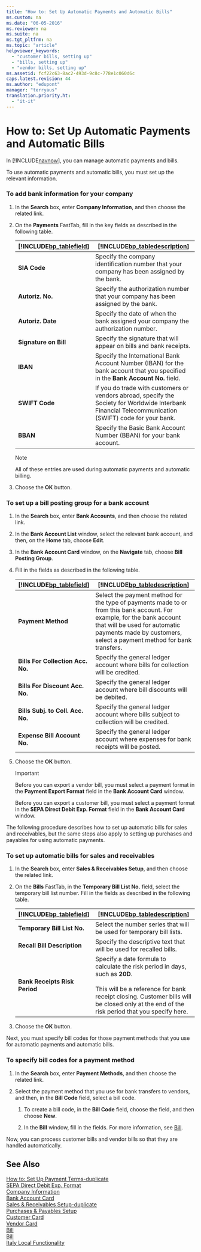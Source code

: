 ```yaml
---
title: "How to: Set Up Automatic Payments and Automatic Bills"
ms.custom: na
ms.date: "06-05-2016"
ms.reviewer: na
ms.suite: na
ms.tgt_pltfrm: na
ms.topic: "article"
helpviewer_keywords: 
  - "customer bills, setting up"
  - "bills, setting up"
  - "vendor bills, setting up"
ms.assetid: fcf22c63-8ac2-493d-9c8c-778e1c060d6c
caps.latest.revision: 44
ms.author: "edupont"
manager: "terryaus"
translation.priority.ht: 
  - "it-it"
---
```

# How to: Set Up Automatic Payments and Automatic Bills
In [!INCLUDE[navnow](../../ApplicationDesign/includes/navnow_md.md)], you can manage automatic payments and bills.  
  
 To use automatic payments and automatic bills, you must set up the relevant information.  
  
### To add bank information for your company  
  
1.  In the **Search** box, enter **Company Information**, and then choose the related link.  
  
2.  On the **Payments** FastTab, fill in the key fields as described in the following table.  
  
    |[!INCLUDE[bp_tablefield](../../ApplicationDesign/includes/bp_tablefield_md.md)]|[!INCLUDE[bp_tabledescription](../../ApplicationDesign/includes/bp_tabledescription_md.md)]|  
    |---------------------------------|---------------------------------------|  
    |**SIA Code**|Specify the company identification number that your company has been assigned by the bank.|  
    |**Autoriz. No.**|Specify the authorization number that your company has been assigned by the bank.|  
    |**Autoriz. Date**|Specify the date of when the bank assigned your company the authorization number.|  
    |**Signature on Bill**|Specify the signature that will appear on bills and bank receipts.|  
    |**IBAN**|Specify the International Bank Account Number \(IBAN\) for the bank account that you specified in the **Bank Account No.** field.|  
    |**SWIFT Code**|If you do trade with customers or vendors abroad, specify the Society for Worldwide Interbank Financial Telecommunication \(SWIFT\) code for your bank.|  
    |**BBAN**|Specify the Basic Bank Account Number \(BBAN\) for your bank account.|  
  
    > [!NOTE]  
    >  All of these entries are used during automatic payments and automatic billing.  
  
3.  Choose the **OK** button.  
  
### To set up a bill posting group for a bank account  
  
1.  In the **Search** box, enter **Bank Accounts**, and then choose the related link.  
  
2.  In the **Bank Account List** window, select the relevant bank account, and then, on the **Home** tab, choose **Edit**.  
  
3.  In the **Bank Account Card** window, on the **Navigate** tab, choose **Bill Posting Group**.  
  
4.  Fill in the fields as described in the following table.  
  
    |[!INCLUDE[bp_tablefield](../../ApplicationDesign/includes/bp_tablefield_md.md)]|[!INCLUDE[bp_tabledescription](../../ApplicationDesign/includes/bp_tabledescription_md.md)]|  
    |---------------------------------|---------------------------------------|  
    |**Payment Method**|Select the payment method for the type of payments made to or from this bank account. For example, for the bank account that will be used for automatic payments made by customers, select a payment method for bank transfers.|  
    |**Bills For Collection Acc. No.**|Specify the general ledger account where bills for collection will be credited.|  
    |**Bills For Discount Acc. No.**|Specify the general ledger account where bill discounts will be debited.|  
    |**Bills Subj. to Coll. Acc. No.**|Specify the general ledger account where bills subject to collection will be credited.|  
    |**Expense Bill Account No.**|Specify the general ledger account where expenses for bank receipts will be posted.|  
  
5.  Choose the **OK** button.  
  
    > [!IMPORTANT]  
    >  Before you can export a vendor bill, you must select a payment format in the **Payment Export Format** field in the **Bank Account Card** window.  
    >   
    >  Before you can export a customer bill, you must select a payment format in the **SEPA Direct Debit Exp. Format** field in the **Bank Account Card** window.  
  
 The following procedure describes how to set up automatic bills for sales and receivables, but the same steps also apply to setting up purchases and payables for using automatic payments.  
  
### To set up automatic bills for sales and receivables  
  
1.  In the **Search** box, enter **Sales & Receivables Setup**, and then choose the related link.  
  
2.  On the **Bills** FastTab, in the **Temporary Bill List No.** field, select the temporary bill list number. Fill in the fields as described in the following table.  
  
    |[!INCLUDE[bp_tablefield](../../ApplicationDesign/includes/bp_tablefield_md.md)]|[!INCLUDE[bp_tabledescription](../../ApplicationDesign/includes/bp_tabledescription_md.md)]|  
    |---------------------------------|---------------------------------------|  
    |**Temporary Bill List No.**|Select the number series that will be used for temporary bill lists.|  
    |**Recall Bill Description**|Specify the descriptive text that will be used for recalled bills.|  
    |**Bank Receipts Risk Period**|Specify a date formula to calculate the risk period in days, such as **20D**.<br /><br /> This will be a reference for bank receipt closing. Customer bills will be closed only at the end of the risk period that you specify here.|  
  
3.  Choose the **OK** button.  
  
 Next, you must specify bill codes for those payment methods that you use for automatic payments and automatic bills.  
  
### To specify bill codes for a payment method  
  
1.  In the **Search** box, enter **Payment Methods**, and then choose the related link.  
  
2.  Select the payment method that you use for bank transfers to vendors, and then, in the **Bill Code** field, select a bill code.  
  
    1.  To create a bill code, in the **Bill Code** field, choose the field, and then choose **New**.  
  
    2.  In the **Bill** window, fill in the fields. For more information, see [Bill](../../LocalFunctionalityForMicrosoftDynamicsNav2016/Italy/-$-t_12180-bill-$-.md).  
  
 Now, you can process customer bills and vendor bills so that they are handled automatically.  
  
## See Also  
 [How to: Set Up Payment Terms\-duplicate](../../LocalFunctionalityForMicrosoftDynamicsNav2016/Italy/how-to-set-up-payment-terms-duplicate.md)   
 [SEPA Direct Debit Exp. Format](assetId:///c216f572-6171-4a19-ae9e-56091e558897)   
 [Company Information](assetId:///45c9cfb7-ca1f-4323-99cd-9360a5631648)   
 [Bank Account Card](assetId:///c44f01ce-a89a-441e-a543-1a1e951edcaa)   
 [Sales & Receivables Setup\-duplicate](../../Sales/-$-n_459-sales-receivables-setup-$-duplicate.md)   
 [Purchases & Payables Setup](../../Purchasing/-$-n_460-purchases-payables-setup-$-.md)   
 [Customer Card](../Topic/\($%20N_21%20Customer%20Card%20$\).md)   
 [Vendor Card](../Topic/\($%20N_26%20Vendor%20Card%20$\).md)   
 [Bill](../../LocalFunctionalityForMicrosoftDynamicsNav2016/Italy/-$-n_12184-bill-$-.md)   
 [Bill](../../LocalFunctionalityForMicrosoftDynamicsNav2016/Italy/-$-t_12180-bill-$-.md)   
 [Italy Local Functionality](../../LocalFunctionalityForMicrosoftDynamicsNav2016/Italy/italy-local-functionality.md)